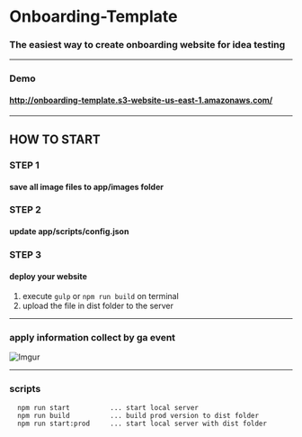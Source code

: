 # Onboarding-Template
### The easiest way to create onboarding website for idea testing
---

### Demo
#### http://onboarding-template.s3-website-us-east-1.amazonaws.com/
---

## HOW TO START

### STEP 1
#### save all image files to app/images folder
### STEP 2
#### update app/scripts/config.json
### STEP 3 
#### deploy your website
1. execute `gulp` or `npm run build` on terminal
2. upload the file in dist folder to the server
--- 

### apply information collect by ga event
![Imgur](https://i.imgur.com/ZcaPbA1.png)


---

### scripts
```
  npm run start          ... start local server
  npm run build          ... build prod version to dist folder
  npm run start:prod     ... start local server with dist folder
```
